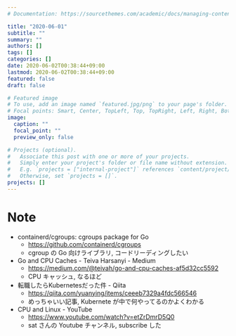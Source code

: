 ```yaml
---
# Documentation: https://sourcethemes.com/academic/docs/managing-content/

title: "2020-06-01"
subtitle: ""
summary: ""
authors: []
tags: []
categories: []
date: 2020-06-02T00:38:44+09:00
lastmod: 2020-06-02T00:38:44+09:00
featured: false
draft: false

# Featured image
# To use, add an image named `featured.jpg/png` to your page's folder.
# Focal points: Smart, Center, TopLeft, Top, TopRight, Left, Right, BottomLeft, Bottom, BottomRight.
image:
  caption: ""
  focal_point: ""
  preview_only: false

# Projects (optional).
#   Associate this post with one or more of your projects.
#   Simply enter your project's folder or file name without extension.
#   E.g. `projects = ["internal-project"]` references `content/project/deep-learning/index.md`.
#   Otherwise, set `projects = []`.
projects: []
---
```


# Note

* containerd/cgroups: cgroups package for Go
  * https://github.com/containerd/cgroups
  * cgroup の Go 向けライブラリ, コードリーディングしたい
* Go and CPU Caches - Teiva Harsanyi - Medium
  * https://medium.com/@teivah/go-and-cpu-caches-af5d32cc5592
  * CPU キャッシュ, なるほど
* 転職したらKubernetesだった件 - Qiita
  * https://qiita.com/yuanying/items/ceeeb7329a4fdc566546
  * めっちゃいい記事, Kubernete が中で何やってるのかよくわかる
* CPU and Linux - YouTube
  * https://www.youtube.com/watch?v=etZrDmrD5Q0
  * sat さんの Youtube チャンネル, subscribe した
